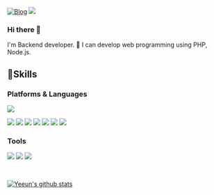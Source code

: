 [![Blog](https://img.shields.io/badge/Blog-EF2D5E?style=flat-square&logo=Blogger&logoColor=white&link=www.naver.com)](https://dev-yen.tistory.com/)  <img src="https://img.shields.io/badge/ykoou3040@gmail.com-EA4335?style=flat-square&logo=Gmail&logoColor=white"/>

### Hi there 👋
I'm Backend developer. 🚀
I can develop web programming using PHP, Node.js.  
  
  

## 💪Skills  
### Platforms & Languages

<img src="https://img.shields.io/badge/Node.js-339933?style=flat-square&logo=Node.js&logoColor=white"/> 


<img src="https://img.shields.io/badge/C++-00599C?style=flat-square&logo=cplusplus&logoColor=white"/> <img src="https://img.shields.io/badge/Java-007396?style=flat-square&logo=Java&logoColor=white"/> <img src="https://img.shields.io/badge/Python-3776AB?style=flat-square&logo=python&logoColor=white"/> <img src="https://img.shields.io/badge/Kotlin-0095D5?style=flat-square&logo=Kotlin&logoColor=white"/> <img src="https://img.shields.io/badge/Dart-0175C2?style=flat-square&logo=dart&logoColor=white"/> <img src="https://img.shields.io/badge/TypeScript-3178C6?style=flat-square&logo=TypeScript&logoColor=white"/> <img src="https://img.shields.io/badge/JavaScript-F7DF1E?style=flat-square&logo=JavaScript&logoColor=black"/>  
  


### Tools
<img src="https://img.shields.io/badge/Firebase-FFCA28?style=flat-square&logo=Firebase&logoColor=black"/> <img src="https://img.shields.io/badge/MySQL-4479A1?style=flat-square&logo=mysql&logoColor=white"/> <img src="https://img.shields.io/badge/Git-F05032?style=flat-square&logo=Git&logoColor=white"/>   



<br/>

[![Yeeun's github stats](https://github-readme-stats.vercel.app/api?username=Yeeunbb&show_icons=true&theme=radical)](https://github.com/anuraghazra/github-readme-stats)
